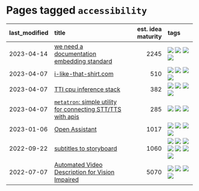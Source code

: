 # Pages tagged `accessibility`

|last_modified|title|est. idea maturity|tags
|:---|:---|---:|:---|
|2023-04-14|[we need a documentation embedding standard](../doc-embed-standard.md)|2245|[![](https://img.shields.io/badge/tag-accessibility-752fd7)](../tags/accessibility.md) [![](https://img.shields.io/badge/tag-documentation-418eb4)](../tags/documentation.md) [![](https://img.shields.io/badge/tag-standard-a3de36)](../tags/standard.md) [![](https://img.shields.io/badge/tag-tooling-9c3a4a)](../tags/tooling.md)|
|2023-04-07|[i-like-that-shirt.com](../ilikethatshirt.com.md)|510|[![](https://img.shields.io/badge/tag-accessibility-752fd7)](../tags/accessibility.md) [![](https://img.shields.io/badge/tag-completed-a68128)](../tags/completed.md) [![](https://img.shields.io/badge/tag-publicgood-b25b5)](../tags/publicgood.md) [![](https://img.shields.io/badge/tag-tooling-9c3a4a)](../tags/tooling.md)|
|2023-04-07|[TTI cpu inference stack](../TTI-cpu-inference-stack.md)|382|[![](https://img.shields.io/badge/tag-accessibility-752fd7)](../tags/accessibility.md) [![](https://img.shields.io/badge/tag-stability-683f3)](../tags/stability.md) [![](https://img.shields.io/badge/tag-tooling-9c3a4a)](../tags/tooling.md) [![](https://img.shields.io/badge/tag-wip-dad82b)](../tags/wip.md)|
|2023-04-07|[`metatron`: simple utility for connecting STT/TTS with apis](../metatron.md)|285|[![](https://img.shields.io/badge/tag-accessibility-752fd7)](../tags/accessibility.md) [![](https://img.shields.io/badge/tag-tooling-9c3a4a)](../tags/tooling.md) [![](https://img.shields.io/badge/tag-wip-dad82b)](../tags/wip.md)|
|2023-01-06|[Open Assistant](../open-assistant.md)|1017|[![](https://img.shields.io/badge/tag-accessibility-752fd7)](../tags/accessibility.md) [![](https://img.shields.io/badge/tag-publicgood-b25b5)](../tags/publicgood.md) [![](https://img.shields.io/badge/tag-stability-683f3)](../tags/stability.md) [![](https://img.shields.io/badge/tag-wip-dad82b)](../tags/wip.md)|
|2022-09-22|[subtitles to storyboard](../subtitles-to-storyboard.md)|1060|[![](https://img.shields.io/badge/tag-accessibility-752fd7)](../tags/accessibility.md) [![](https://img.shields.io/badge/tag-animation-1614f8)](../tags/animation.md) [![](https://img.shields.io/badge/tag-completed-a68128)](../tags/completed.md) [![](https://img.shields.io/badge/tag-open_source-c4fb38)](../tags/open_source.md) [![](https://img.shields.io/badge/tag-prompting-e839f4)](../tags/prompting.md) [![](https://img.shields.io/badge/tag-tooling-9c3a4a)](../tags/tooling.md) [![](https://img.shields.io/badge/tag-wip-dad82b)](../tags/wip.md)|
|2022-07-07|[Automated Video Description for Vision Impaired](../automated-video-description.md)|5070|[![](https://img.shields.io/badge/tag-accessibility-752fd7)](../tags/accessibility.md) [![](https://img.shields.io/badge/tag-dataset-77485f)](../tags/dataset.md) [![](https://img.shields.io/badge/tag-foundation-b5ec2c)](../tags/foundation.md) [![](https://img.shields.io/badge/tag-publicgood-b25b5)](../tags/publicgood.md)|